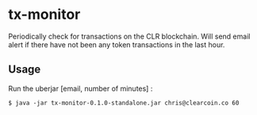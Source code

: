 # tx-monitor

Periodically check for transactions on the CLR blockchain. Will send email alert if there have not been any token transactions in the last hour.

## Usage

Run the uberjar  [email, number of minutes] :

    $ java -jar tx-monitor-0.1.0-standalone.jar chris@clearcoin.co 60

